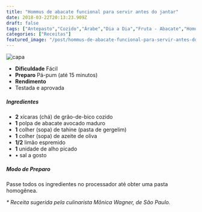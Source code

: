 ```yaml
---
title: "Hommus de abacate funcional para servir antes do jantar"
date: 2018-03-22T20:13:23.909Z
draft: false
tags: ["Antepasto","Cozido","Árabe","Dia a Dia","Fruta - Abacate","Homus"]
categories: ["Receitas"]
featured_image: "/post/hommus-de-abacate-funcional-para-servir-antes-do-jantar.caf55db3.jpg"
---
```


![capa](/post/hommus-de-abacate-funcional-para-servir-antes-do-jantar.caf55db3.jpg)

*   **Dificuldade** Fácil
*   **Preparo** Pá-pum (até 15 minutos)
*   **Rendimento**
*   Testada e aprovada
    

##### Ingredientes

*   **2** xícaras (chá) de grão-de-bico cozido
*   **1** polpa de abacate avocado maduro
*   **1** colher (sopa) de tahine (pasta de gergelim)
*   **1** colher (sopa) de azeite de oliva
*   **1/2** limão espremido
*   **1** unidade de alho picado
*   • sal a gosto

##### Modo de Preparo

Passe todos os ingredientes no processador até obter uma pasta homogênea.

_\* Receita sugerida pela culinarista Mônica Wagner, de São Paulo._
